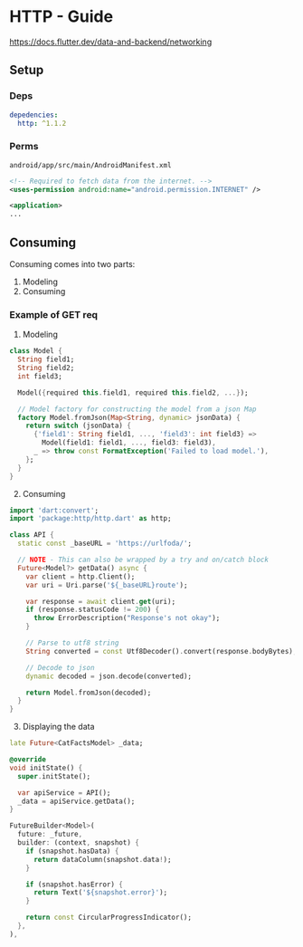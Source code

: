 # HTTP - Guide
https://docs.flutter.dev/data-and-backend/networking

## Setup
### Deps
```yaml
depedencies:
  http: ^1.1.2
```

### Perms
`android/app/src/main/AndroidManifest.xml`
```xml
<!-- Required to fetch data from the internet. -->
<uses-permission android:name="android.permission.INTERNET" />

<application>
...
```

## Consuming
Consuming comes into two parts:
 1. Modeling
 2. Consuming

### Example of GET req
1. Modeling
```dart
class Model {
  String field1;
  String field2;
  int field3;

  Model({required this.field1, required this.field2, ...});

  // Model factory for constructing the model from a json Map 
  factory Model.fromJson(Map<String, dynamic> jsonData) {
    return switch (jsonData) {
      {'field1': String field1, ..., 'field3': int field3} =>
        Model(field1: field1, ..., field3: field3),
      _ => throw const FormatException('Failed to load model.'),
    };
  }
}
``` 

2. Consuming
```dart
import 'dart:convert';
import 'package:http/http.dart' as http;

class API {
  static const _baseURL = 'https://urlfoda/';

  // NOTE - This can also be wrapped by a try and on/catch block 
  Future<Model?> getData() async {
    var client = http.Client();
    var uri = Uri.parse('${_baseURL}route');

    var response = await client.get(uri);
    if (response.statusCode != 200) {
      throw ErrorDescription("Response's not okay");
    }

    // Parse to utf8 string
    String converted = const Utf8Decoder().convert(response.bodyBytes);

    // Decode to json
    dynamic decoded = json.decode(converted);

    return Model.fromJson(decoded);
  }
}
```

3. Displaying the data
```dart
late Future<CatFactsModel> _data;

@override
void initState() {
  super.initState();

  var apiService = API();
  _data = apiService.getData();
}

FutureBuilder<Model>(
  future: _future,
  builder: (context, snapshot) {
    if (snapshot.hasData) {
      return dataColumn(snapshot.data!);
    }

    if (snapshot.hasError) {
      return Text('${snapshot.error}');
    }

    return const CircularProgressIndicator();
  },
),
```

